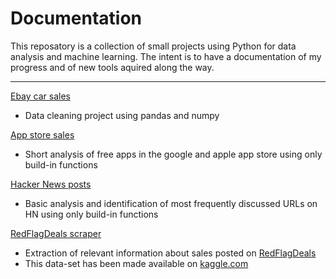 # Documentation
This reposatory is a collection of small projects using Python for data analysis and machine learning. The intent is to have a documentation of my progress and of new tools aquired along the way. <br />

___

[Ebay car sales](https://github.com/Jahnic/Documentation/blob/master/ebay_car_sales.ipynb) <br />
* Data cleaning project using pandas and numpy <br />

[App store sales](https://github.com/Jahnic/Projects/blob/master/free_app_analysis.ipynb) <br />
* Short analysis of free apps in the google and apple app store using only build-in functions <br />

[Hacker News posts](https://github.com/Jahnic/Projects/blob/master/hacker_news.ipynb) <br />
* Basic analysis and identification of most frequently discussed URLs on HN using only build-in functions

[RedFlagDeals scraper](https://github.com/Jahnic/Documentation/blob/master/web_scraping_RFD.ipynb)
* Extraction of relevant information about sales posted on [RedFlagDeals](https://forums.redflagdeals.com/hot-deals-f9/)
* This data-set has been made available on [kaggle.com](https://www.kaggle.com/jahnic/data-on-sales-posted-on-redflagdeals)

